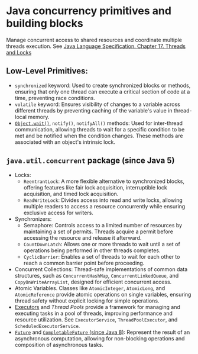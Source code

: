 # Java concurrency primitives and building blocks
Manage concurrent access to shared resources and coordinate multiple threads execution. See [Java Language Specification. Chapter 17. Threads and Locks](https://docs.oracle.com/javase/specs/jls/se21/html/jls-17.html)

## Low-Level Primitives:
* `synchronized` keyword:
Used to create synchronized blocks or methods, ensuring that only one thread can execute a critical section of code at a time, preventing race conditions.
* `volatile` keyword:
Ensures visibility of changes to a variable across different threads by preventing caching of the variable's value in thread-local memory.
* [`Object.wait()`](https://docs.oracle.com/javase/8/docs/api/index.html), `notify()`, `notifyAll()` methods:
Used for inter-thread communication, allowing threads to wait for a specific condition to be met and be notified when the condition changes. These methods are associated with an object's intrinsic lock.

## `java.util.concurrent` package (since Java 5)

* Locks:
  * `ReentrantLock`: A more flexible alternative to synchronized blocks, offering features like fair lock acquisition, interruptible lock acquisition, and timed lock acquisition.
  * `ReadWriteLock`: Divides access into read and write locks, allowing multiple readers to access a resource concurrently while ensuring exclusive access for writers.
* Synchronizers:
  * Semaphore: Controls access to a limited number of resources by maintaining a set of permits. Threads acquire a permit before accessing the resource and release it afterward.
  * `CountDownLatch`: Allows one or more threads to wait until a set of operations being performed in other threads completes.
  * `CyclicBarrier`: Enables a set of threads to wait for each other to reach a common barrier point before proceeding.
* Concurrent Collections: Thread-safe implementations of common data structures, such as `ConcurrentHashMap`, `ConcurrentLinkedQueue`, and `CopyOnWriteArrayList`, designed for efficient concurrent access.
* Atomic Variables. Classes like `AtomicInteger`, `AtomicLong`, and `AtomicReference` provide atomic operations on single variables, ensuring thread safety without explicit locking for simple operations.
* [Executors](https://docs.oracle.com/javase/8/docs/api/java/util/concurrent/Executors.html) and *Thread Pools* provide a framework for managing and executing tasks in a pool of threads, improving performance and resource utilization. See `ExecutorService`, `ThreadPoolExecutor`, and `ScheduledExecutorService`.
* [`Future`](https://docs.oracle.com/javase/8/docs/api/java/util/concurrent/Future.html) and [`CompletableFuture` (since Java 8)](https://docs.oracle.com/javase/8/docs/api/java/util/concurrent/CompletableFuture.html): Represent the result of an asynchronous computation, allowing for non-blocking operations and composition of asynchronous tasks.

